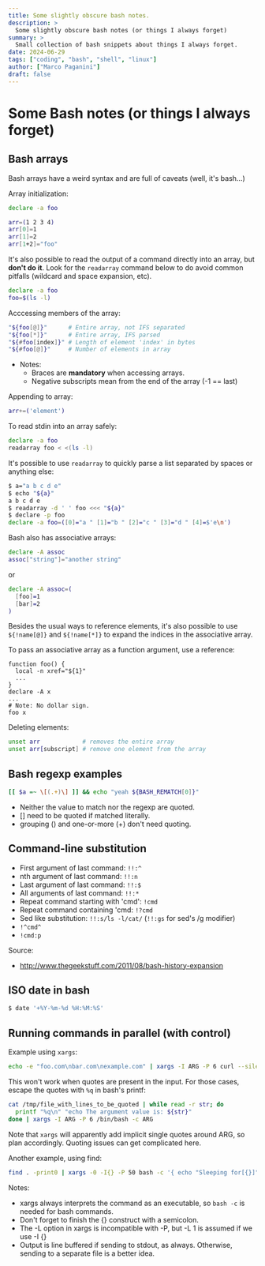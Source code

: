 ```yaml
---
title: Some slightly obscure bash notes.
description: >
  Some slightly obscure bash notes (or things I always forget)
summary: >
  Small collection of bash snippets about things I always forget.
date: 2024-06-29
tags: ["coding", "bash", "shell", "linux"]
author: ["Marco Paganini"]
draft: false
---
```


# Some Bash notes (or things I always forget)

## Bash arrays

Bash arrays have a weird syntax and are full of caveats (well, it's bash...)

Array initialization:

```bash
declare -a foo

arr=(1 2 3 4)
arr[0]=1
arr[1]=2
arr[1+2]="foo"
```

It's also possible to read the output of a command directly into an array, but
**don't do it**. Look for the `readarray` command below to do avoid common
pitfalls (wildcard and space expansion, etc).

```bash
declare -a foo
foo=$(ls -l)
```

Acccessing members of the array:

```bash
"${foo[@]}"      # Entire array, not IFS separated
"${foo[*]}"      # Entire array, IFS parsed
"${#foo[index]}" # Length of element 'index' in bytes
"${#foo[@]}"     # Number of elements in array
```

* Notes:
  * Braces are **mandatory** when accessing arrays.
  * Negative subscripts mean from the end of the array (-1 == last)

Appending to array:

```bash
arr+=('element')
```

To read stdin into an array safely:

```bash
declare -a foo
readarray foo < <(ls -l)
```

It's possible to use `readarray` to quickly parse a list separated by spaces or
anything else:

```bash
$ a="a b c d e"
$ echo "${a}"
a b c d e
$ readarray -d ' ' foo <<< "${a}"
$ declare -p foo
declare -a foo=([0]="a " [1]="b " [2]="c " [3]="d " [4]=$'e\n')
```

Bash also has associative arrays:

```bash
declare -A assoc
assoc["string"]="another string"
```

or

```bash
declare -A assoc=(
  [foo]=1
  [bar]=2
)
```

Besides the usual ways to reference elements, it's also possible to use
`${!name[@]}` and `${!name[*]}` to expand the indices in the associative array.

To pass an associative array as a function argument, use a reference:

```
function foo() {
  local -n xref="${1}"
  ...
}
declare -A x
...
# Note: No dollar sign.
foo x
```

Deleting elements:

```bash
unset arr            # removes the entire array
unset arr[subscript] # remove one element from the array
```

## Bash regexp examples

```bash
[[ $a =~ \[(.+)\] ]] && echo "yeah ${BASH_REMATCH[0]}"
```

* Neither the value to match nor the regexp are quoted.
* [] need to be quoted if matched literally.
* grouping () and one-or-more (+) don't need quoting.

## Command-line substitution

* First argument of last command: `!!:^`
* nth argument of last command: `!!:n`
* Last argument of last command: `!!:$`
* All arguments of last command: `!!:*`
* Repeat command starting with 'cmd': `!cmd`
* Repeat command containing 'cmd: `!?cmd`
* Sed like substitution: `!!:s/ls -l/cat/` (`!!:gs` for sed's /g modifier)
* `!^cmd^`
* `!cmd:p`

Source:
* http://www.thegeekstuff.com/2011/08/bash-history-expansion

## ISO date in bash

```bash
$ date '+%Y-%m-%d %H:%M:%S'
```

## Running commands in parallel (with control)

Example using `xargs`:

```bash
echo -e "foo.com\nbar.com\nexample.com" | xargs -I ARG -P 6 curl --silent -q http://ARG/ -o /tmp/ARG.html
```

This won't work when quotes are present in the input. For those cases, escape
the quotes with `%q` in bash's printf:

```bash
cat /tmp/file_with_lines_to_be_quoted | while read -r str; do
  printf "%q\n" "echo The argument value is: ${str}"
done | xargs -I ARG -P 6 /bin/bash -c ARG
```

Note that `xargs` will apparently add implicit single quotes around ARG, so
plan accordingly. Quoting issues can get complicated here.

Another example, using find:

```bash
find . -print0 | xargs -0 -I{} -P 50 bash -c '{ echo "Sleeping for[{}]"; sleep 1; echo "$$"; }'
```

Notes:

* xargs always interprets the command as an executable, so `bash -c` is needed for bash commands.
* Don't forget to finish the {} construct with a semicolon.
* The -L option in xargs is incompatible with -P, but -L 1 is assumed if we use -I {}
* Output is line buffered if sending to stdout, as always. Otherwise, sending to a separate file is a better idea.
